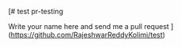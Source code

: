 [# test
pr-testing

Write your name here and send me a pull request
](https://github.com/RajeshwarReddyKolimi/test)

